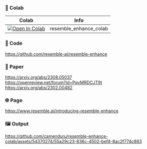 
### 🦒 Colab

| Colab | Info
| --- | --- |
[![Open In Colab](https://colab.research.google.com/assets/colab-badge.svg)](https://colab.research.google.com/github/camenduru/resemble-enhance-colab/blob/main/resemble_enhance_colab.ipynb) | resemble_enhance_colab

### 🧬 Code
https://github.com/resemble-ai/resemble-enhance

### 📄 Paper
https://arxiv.org/abs/2308.05037 <br />
https://openreview.net/forum?id=PqvMRDCJT9t <br />
https://arxiv.org/abs/2302.00482 <br />

### 🌐 Page
https://www.resemble.ai/introducing-resemble-enhance

### 🖼 Output

https://github.com/camenduru/resemble-enhance-colab/assets/54370274/55a29c23-836c-4502-bef4-8ac2f774c863

